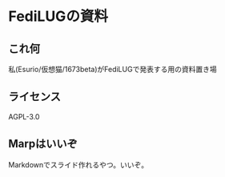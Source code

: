 # FediLUGの資料

## これ何
私(Esurio/仮想猫/1673beta)がFediLUGで発表する用の資料置き場

## ライセンス
AGPL-3.0

## Marpはいいぞ
Markdownでスライド作れるやつ。いいぞ。